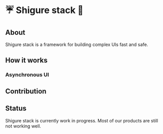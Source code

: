 # ☔ Shigure stack 🎨

## About

Shigure stack is a framework for building complex UIs fast and safe.

## How it works

### Asynchronous UI

## Contribution

## Status

Shigure stack is currently work in progress. Most of our products are still not working well.

